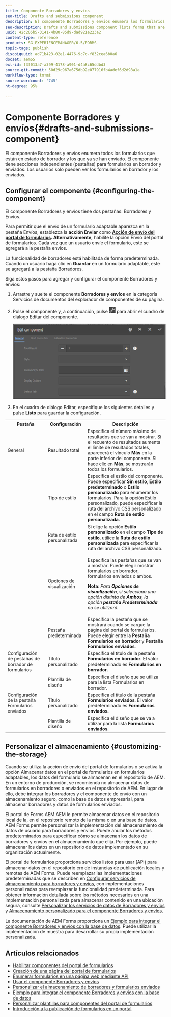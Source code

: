 ```yaml
---
title: Componente Borradores y envíos
seo-title: Drafts and submissions component
description: El componente Borradores y envíos enumera los formularios que están en estado de borrador y los que ya se han enviado. Puede personalizar el aspecto y el estilo del componente.
seo-description: Drafts and submissions component lists forms that are in the draft state and are already submitted. You can customize appearance and style of the component.
uuid: 42c205b5-3141-4b80-85d9-dad921e223a2
content-type: reference
products: SG_EXPERIENCEMANAGER/6.5/FORMS
topic-tags: publish
discoiquuid: ad71b423-02e1-4476-9c7c-f832cea6b0a6
docset: aem65
exl-id: f3f013a7-a399-4178-a901-d4a8c65ddbd3
source-git-commit: 50d29c967a675db92e077916fb4adef6d2d98a1a
workflow-type: tm+mt
source-wordcount: '745'
ht-degree: 95%

---
```


# Componente Borradores y envíos{#drafts-and-submissions-component}

El componente Borradores y envíos enumera todos los formularios que están en estado de borrador y los que ya se han enviado. El componente tiene secciones independientes (pestañas) para formularios en borrador y enviados. Los usuarios solo pueden ver los formularios en borrador y los enviados.

## Configurar el componente {#configuring-the-component}

El componente Borradores y envíos tiene dos pestañas: Borradores y Envíos.

Para permitir que el envío de un formulario adaptable aparezca en la pestaña Envíos, establezca la **acción Enviar** como **[Acción de envío del portal de formularios](../../forms/using/configuring-submit-actions.md). Alternativamente,** habilite la opción Envío del portal de formularios. Cada vez que un usuario envíe el formulario, este se agregará a la pestaña envíos.

La funcionalidad de borradores está habilitada de forma predeterminada. Cuando un usuario haga clic en **Guardar** en un formulario adaptable, este se agregará a la pestaña Borradores.

Siga estos pasos para agregar y configurar el componente Borradores y envíos:

1. Arrastre y suelte el componente **Borradores y envíos** en la categoría Servicios de documentos del explorador de componentes de su página.
1. Pulse el componente y, a continuación, pulse ![settings_icon](assets/settings_icon.png) para abrir el cuadro de diálogo Editar del componente.

   ![Componente Borradores y envíos](assets/drafts-submissions-edit.png)

1. En el cuadro de diálogo Editar, especifique los siguientes detalles y pulse **Listo** para guardar la configuración.

<table>
 <tbody>
  <tr>
   <th>Pestaña</th>
   <th>Configuración</th>
   <th>Descripción</th>
  </tr>
  <tr>
   <td>General</td>
   <td>Resultado total</td>
   <td>Especifica el número máximo de resultados que se van a mostrar. Si el recuento de resultados aumenta el límite de resultados totales, aparecerá el vínculo <strong>Más </strong>en la parte inferior del componente. Si hace clic en <strong>Más</strong>, se mostrarán todos los formularios. </td>
  </tr>
  <tr>
   <td> </td>
   <td>Tipo de estilo</td>
   <td>Especifica el estilo del componente. Puede especificar <strong>Sin estilo</strong>, <strong>Estilo predeterminado</strong> o <strong>Estilo personalizado</strong> para enumerar los formularios. Para la opción Estilo personalizado, puede especificar la ruta del archivo CSS personalizado en el campo <strong>Ruta de estilo personalizada</strong><strong>.</strong></td>
  </tr>
  <tr>
   <td> </td>
   <td>Ruta de estilo personalizada</td>
   <td>Si elige la opción <strong>Estilo personalizado</strong> en el campo <strong>Tipo de estilo</strong>, utilice la <strong>Ruta de estilo personalizada</strong> para especificar la ruta del archivo CSS personalizado. </td>
  </tr>
  <tr>
   <td> </td>
   <td>Opciones de visualización</td>
   <td><p>Especifica las pestañas que se van a mostrar. Puede elegir mostrar formularios en borrador, formularios enviados o ambos. </p> <p><strong>Nota</strong>:<em> Para <strong>Opciones de visualización</strong>, si selecciona una opción distinta de <strong>Ambos</strong>, la opción <strong>pestaña Predeterminada</strong> no se utilizará.</em></p> </td>
  </tr>
  <tr>
   <td> </td>
   <td>Pestaña predeterminada</td>
   <td>Especifica la pestaña que se mostrará cuando se cargue la página del portal de formularios. Puede elegir entre la <strong>Pestaña Formularios en borrador</strong> y <strong>Pestaña Formularios enviados</strong>.</td>
  </tr>
  <tr>
   <td>Configuración de pestañas de borrador de formularios</td>
   <td>Título personalizado</td>
   <td>Especifica el título de la pestaña <strong>Formularios en borrador</strong>. El valor predeterminado es <strong>Formularios en borrador.</strong></td>
  </tr>
  <tr>
   <td> </td>
   <td>Plantilla de diseño</td>
   <td>Especifica el diseño que se utiliza para la lista Formularios en borrador.</td>
  </tr>
  <tr>
   <td>Configuración de la pestaña Formularios enviados</td>
   <td>Título personalizado </td>
   <td>Especifica el título de la pestaña <strong>Formularios enviados</strong>. El valor predeterminado es <strong>Formularios enviados.</strong></td>
  </tr>
  <tr>
   <td> </td>
   <td>Plantilla de diseño</td>
   <td>Especifica el diseño que se va a utilizar para la lista <strong>Formularios enviados</strong>. </td>
  </tr>
 </tbody>
</table>

## Personalizar el almacenamiento {#customizing-the-storage}

Cuando se utiliza la acción de envío del portal de formularios o se activa la opción Almacenar datos en el portal de formularios en formularios adaptables, los datos del formulario se almacenan en el repositorio de AEM. En un entorno de producción, se recomienda no almacenar datos de formularios en borradores o enviados en el repositorio de AEM. En lugar de ello, debe integrar los borradores y el componente de envío con un almacenamiento seguro, como la base de datos empresarial, para almacenar borradores y datos de formularios enviados.

El portal de Forms AEM AEM le permite almacenar datos en el repositorio local de la, en el repositorio remoto de la misma o en una base de datos. AEM Forms permite personalizar la implementación del almacenamiento de datos de usuario para borradores y envíos. Puede anular los métodos predeterminados para especificar cómo se almacenan los datos de borradores y envíos en el almacenamiento que elija. Por ejemplo, puede almacenar los datos en un repositorio de datos implementado en su organización actualmente.

El portal de formularios proporciona servicios listos para usar (API) para almacenar datos en el repositorio crx de instancias de publicación locales y remotas de AEM Forms. Puede reemplazar las implementaciones predeterminadas que se describen en [Configurar servicios de almacenamiento para borradores y envíos](/help/forms/using/configuring-draft-submission-storage.md), con implementaciones personalizadas para reemplazar la funcionalidad predeterminada. Para obtener información detallada sobre los métodos necesarios en una implementación personalizada para almacenar contenido en una ubicación segura, consulte [Personalizar los servicios de datos de Borradores y envíos](/help/forms/using/custom-draft-submission-data-services.md) y [Almacenamiento personalizado para el componente Borradores y envíos.](/help/forms/using/adding-custom-storage-provider-forms.md)

La documentación de AEM Forms proporciona un [Ejemplo para integrar el componente Borradores y envíos con la base de datos](integrate-draft-submission-database.md). Puede utilizar la implementación de muestra para desarrollar su propia implementación personalizada.

## Artículos relacionados

* [Habilitar componentes del portal de formularios](/help/forms/using/enabling-forms-portal-components.md)
* [Creación de una página del portal de formularios](/help/forms/using/creating-form-portal-page.md)
* [Enumerar formularios en una página web mediante API](/help/forms/using/listing-forms-webpage-using-apis.md)
* [Usar el componente Borradores y envíos](/help/forms/using/draft-submission-component.md)
* [Personalizar el almacenamiento de borradores y formularios enviados](/help/forms/using/draft-submission-component.md)
* [Ejemplo para integrar el componente Borradores y envíos con la base de datos](/help/forms/using/integrate-draft-submission-database.md)
* [Personalizar plantillas para componentes del portal de formularios](/help/forms/using/customizing-templates-forms-portal-components.md)
* [Introducción a la publicación de formularios en un portal](/help/forms/using/introduction-publishing-forms.md)
